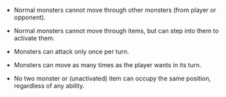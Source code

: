 - Normal monsters cannot move through other monsters (from player or opponent).

- Normal monsters cannot move through items, but can step into them to activate them.

- Monsters can attack only once per turn.

- Monsters can move as many times as the player wants in its turn.

- No two monster or (unactivated) item can occupy the same position, regardless of any ability.
